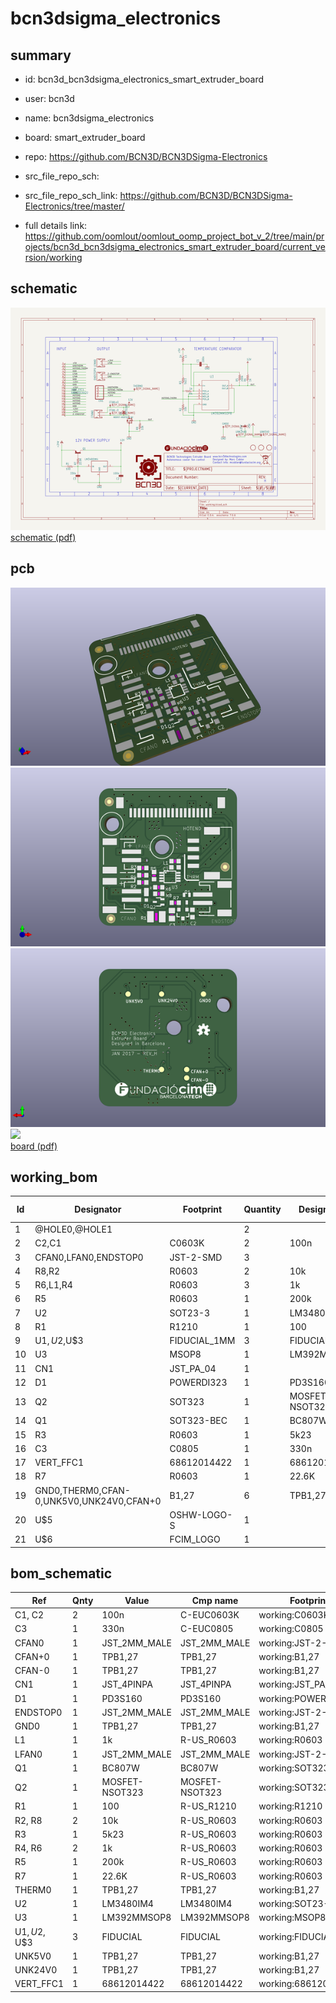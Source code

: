 # bcn3dsigma_electronics
 
## summary 
* id: bcn3d_bcn3dsigma_electronics_smart_extruder_board
* user: bcn3d
* name: bcn3dsigma_electronics
* board: smart_extruder_board
* repo: https://github.com/BCN3D/BCN3DSigma-Electronics



* src_file_repo_sch: 
* src_file_repo_sch_link: https://github.com/BCN3D/BCN3DSigma-Electronics/tree/master/
* full details link: https://github.com/oomlout/oomlout_oomp_project_bot_v_2/tree/main/projects/bcn3d_bcn3dsigma_electronics_smart_extruder_board/current_version/working  

## schematic  
![](working_schematic_600.png)  
[schematic (pdf)](working_schematic.pdf)  

## pcb  
![](working_3d_600.png) 
![](working_3d_front_600.png)  
![](working_3d_back_600.png)  
![](working_600.png)  
[board (pdf)](working.pdf)  

## working_bom
| Id | Designator | Footprint | Quantity | Designation | Supplier and ref |  | None | 
| --- | --- | --- | --- | --- | --- | --- | --- | 
| 1 | @HOLE0,@HOLE1 |  | 2 |  |  |  | [''] | 
| 2 | C2,C1 | C0603K | 2 | 100n |  |  | [''] | 
| 3 | CFAN0,LFAN0,ENDSTOP0 | JST-2-SMD | 3 |  |  |  | [''] | 
| 4 | R8,R2 | R0603 | 2 | 10k |  |  | [''] | 
| 5 | R6,L1,R4 | R0603 | 3 | 1k |  |  | [''] | 
| 6 | R5 | R0603 | 1 | 200k |  |  | [''] | 
| 7 | U2 | SOT23-3 | 1 | LM3480IM4 |  |  | [''] | 
| 8 | R1 | R1210 | 1 | 100 |  |  | [''] | 
| 9 | U$1,U$2,U$3 | FIDUCIAL_1MM | 3 | FIDUCIAL |  |  | [''] | 
| 10 | U3 | MSOP8 | 1 | LM392MMSOP8 |  |  | [''] | 
| 11 | CN1 | JST_PA_04 | 1 |  |  |  | [''] | 
| 12 | D1 | POWERDI323 | 1 | PD3S160 |  |  | [''] | 
| 13 | Q2 | SOT323 | 1 | MOSFET-NSOT323 |  |  | [''] | 
| 14 | Q1 | SOT323-BEC | 1 | BC807W |  |  | [''] | 
| 15 | R3 | R0603 | 1 | 5k23 |  |  | [''] | 
| 16 | C3 | C0805 | 1 | 330n |  |  | [''] | 
| 17 | VERT_FFC1 | 68612014422 | 1 | 68612014422 |  |  | [''] | 
| 18 | R7 | R0603 | 1 | 22.6K |  |  | [''] | 
| 19 | GND0,THERM0,CFAN-0,UNK5V0,UNK24V0,CFAN+0 | B1,27 | 6 | TPB1,27 |  |  | [''] | 
| 20 | U$5 | OSHW-LOGO-S | 1 |  |  |  | [''] | 
| 21 | U$6 | FCIM_LOGO | 1 |  |  |  | [''] | 


## bom_schematic
| Ref | Qnty | Value | Cmp name | Footprint | Description | Vendor | DNP | 
| --- | --- | --- | --- | --- | --- | --- | --- | 
| C1, C2 | 2 | 100n | C-EUC0603K | working:C0603K |  |  |  | 
| C3 | 1 | 330n | C-EUC0805 | working:C0805 |  |  |  | 
| CFAN0 | 1 | JST_2MM_MALE | JST_2MM_MALE | working:JST-2-SMD |  |  |  | 
| CFAN+0 | 1 | TPB1,27 | TPB1,27 | working:B1,27 |  |  |  | 
| CFAN-0 | 1 | TPB1,27 | TPB1,27 | working:B1,27 |  |  |  | 
| CN1 | 1 | JST_4PINPA | JST_4PINPA | working:JST_PA_04 |  |  |  | 
| D1 | 1 | PD3S160 | PD3S160 | working:POWERDI323 |  |  |  | 
| ENDSTOP0 | 1 | JST_2MM_MALE | JST_2MM_MALE | working:JST-2-SMD |  |  |  | 
| GND0 | 1 | TPB1,27 | TPB1,27 | working:B1,27 |  |  |  | 
| L1 | 1 | 1k | R-US_R0603 | working:R0603 |  |  |  | 
| LFAN0 | 1 | JST_2MM_MALE | JST_2MM_MALE | working:JST-2-SMD |  |  |  | 
| Q1 | 1 | BC807W | BC807W | working:SOT323-BEC |  |  |  | 
| Q2 | 1 | MOSFET-NSOT323 | MOSFET-NSOT323 | working:SOT323 |  |  |  | 
| R1 | 1 | 100 | R-US_R1210 | working:R1210 |  |  |  | 
| R2, R8 | 2 | 10k | R-US_R0603 | working:R0603 |  |  |  | 
| R3 | 1 | 5k23 | R-US_R0603 | working:R0603 |  |  |  | 
| R4, R6 | 2 | 1k | R-US_R0603 | working:R0603 |  |  |  | 
| R5 | 1 | 200k | R-US_R0603 | working:R0603 |  |  |  | 
| R7 | 1 | 22.6K | R-US_R0603 | working:R0603 |  |  |  | 
| THERM0 | 1 | TPB1,27 | TPB1,27 | working:B1,27 |  |  |  | 
| U2 | 1 | LM3480IM4 | LM3480IM4 | working:SOT23-3 |  |  |  | 
| U3 | 1 | LM392MMSOP8 | LM392MMSOP8 | working:MSOP8 |  |  |  | 
| U$1, U$2, U$3 | 3 | FIDUCIAL | FIDUCIAL | working:FIDUCIAL_1MM |  |  |  | 
| UNK5V0 | 1 | TPB1,27 | TPB1,27 | working:B1,27 |  |  |  | 
| UNK24V0 | 1 | TPB1,27 | TPB1,27 | working:B1,27 |  |  |  | 
| VERT_FFC1 | 1 | 68612014422 | 68612014422 | working:68612014422 |  |  |  | 



